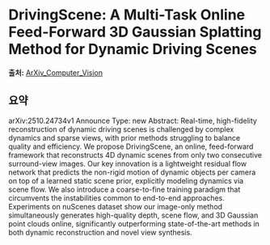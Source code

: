 # DrivingScene: A Multi-Task Online Feed-Forward 3D Gaussian Splatting Method for Dynamic Driving Scenes

**출처:** [ArXiv_Computer_Vision](https://arxiv.org/abs/2510.24734)

## 요약
arXiv:2510.24734v1 Announce Type: new
Abstract: Real-time, high-fidelity reconstruction of dynamic driving scenes is challenged by complex dynamics and sparse views, with prior methods struggling to balance quality and efficiency. We propose DrivingScene, an online, feed-forward framework that reconstructs 4D dynamic scenes from only two consecutive surround-view images. Our key innovation is a lightweight residual flow network that predicts the non-rigid motion of dynamic objects per camera on top of a learned static scene prior, explicitly modeling dynamics via scene flow. We also introduce a coarse-to-fine training paradigm that circumvents the instabilities common to end-to-end approaches. Experiments on nuScenes dataset show our image-only method simultaneously generates high-quality depth, scene flow, and 3D Gaussian point clouds online, significantly outperforming state-of-the-art methods in both dynamic reconstruction and novel view synthesis.
